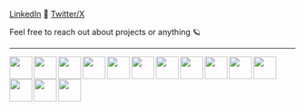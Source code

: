 [LinkedIn](https://www.linkedin.com/in/ckyba/) 🍪 [Twitter/X](https://www.x.com/kii1bs)

Feel free to reach out about projects or anything 🪐

---
<img align="left" width="40px" padding-right="10px" src="https://cdn.jsdelivr.net/gh/devicons/devicon@latest/icons/html5/html5-original.svg" />
<img align="left" width="40px" padding-right="10px" src="https://cdn.jsdelivr.net/gh/devicons/devicon@latest/icons/css3/css3-original.svg" />
<img align="left" width="40px" padding-right="10px" src="https://cdn.jsdelivr.net/gh/devicons/devicon@latest/icons/python/python-original.svg" />
<img align="left" width="40px" padding-right="10px" src="https://cdn.jsdelivr.net/gh/devicons/devicon@latest/icons/go/go-original.svg" />
<img align="left" width="40px" padding-right="10px" src="https://cdn.jsdelivr.net/gh/devicons/devicon@latest/icons/javascript/javascript-original.svg" />
<img align="left" width="40px" padding-right="10px" src="https://cdn.jsdelivr.net/gh/devicons/devicon@latest/icons/typescript/typescript-original.svg" />
<img align="left" width="40px" padding-right="10px" src="https://cdn.jsdelivr.net/gh/devicons/devicon@latest/icons/java/java-original.svg" />
<img align="left" width="40px" padding-right="10px" src="https://cdn.jsdelivr.net/gh/devicons/devicon@latest/icons/php/php-original.svg" />
<img align="left" width="40px" padding-right="10px" src="https://cdn.jsdelivr.net/gh/devicons/devicon@latest/icons/react/react-original.svg" />
<img align="left" width="40px" padding-right="10px" src="https://cdn.jsdelivr.net/gh/devicons/devicon@latest/icons/laravel/laravel-original.svg" />
<img align="left" width="40px" padding-right="10px" src="https://cdn.jsdelivr.net/gh/devicons/devicon@latest/icons/tailwindcss/tailwindcss-original.svg" />
<img align="left" width="40px" padding-right="10px" src="https://cdn.jsdelivr.net/gh/devicons/devicon@latest/icons/git/git-original.svg" />
<img align="left" width="40px" padding-right="10px" src="https://cdn.jsdelivr.net/gh/devicons/devicon@latest/icons/postman/postman-original.svg" />
<img align="left" width="40px" padding-right="10px" src="https://cdn.jsdelivr.net/gh/devicons/devicon@latest/icons/ubuntu/ubuntu-original.svg" />
